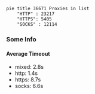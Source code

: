 
```mermaid
pie title 36671 Proxies in list
    "HTTP" : 23217
    "HTTPS": 5405
    "SOCKS" : 12114
```

### Some Info
#### Average Timeout

- mixed: 2.8s
- http: 1.4s
- https: 8.7s
- socks: 6.6s